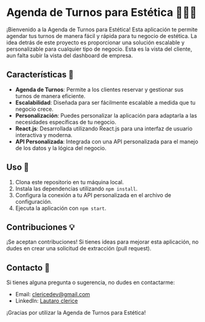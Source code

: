 # Agenda de Turnos para Estética 💇‍♀️💅

¡Bienvenido a la Agenda de Turnos para Estética! Esta aplicación te permite agendar tus turnos de manera fácil y rápida para tu negocio de estética. La idea detrás de este proyecto es proporcionar una solución escalable y personalizable para cualquier tipo de negocio. Esta es la vista del cliente, aun falta subir la vista del dashboard de empresa.

## Características 🚀

- **Agenda de Turnos**: Permite a los clientes reservar y gestionar sus turnos de manera eficiente.
- **Escalabilidad**: Diseñada para ser fácilmente escalable a medida que tu negocio crece.
- **Personalización**: Puedes personalizar la aplicación para adaptarla a las necesidades específicas de tu negocio.
- **React.js**: Desarrollada utilizando React.js para una interfaz de usuario interactiva y moderna.
- **API Personalizada**: Integrada con una API personalizada para el manejo de los datos y la lógica del negocio.

## Uso 📝

1. Clona este repositorio en tu máquina local.
2. Instala las dependencias utilizando `npm install`.
3. Configura la conexión a tu API personalizada en el archivo de configuración.
4. Ejecuta la aplicación con `npm start`.

## Contribuciones 💡

¡Se aceptan contribuciones! Si tienes ideas para mejorar esta aplicación, no dudes en crear una solicitud de extracción (pull request).

## Contacto 📧

Si tienes alguna pregunta o sugerencia, no dudes en contactarme:

- Email: clericedev@gmail.com
- LinkedIn: [Lautaro clerice](https://www.linkedin.com/in/lautaroclerice/)

¡Gracias por utilizar la Agenda de Turnos para Estética!
